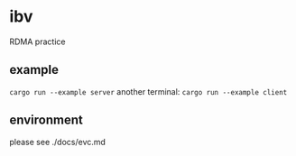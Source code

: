 # ibv
RDMA practice

## example
`cargo run --example server`
another terminal:
`cargo run --example client`

## environment
please see ./docs/evc.md